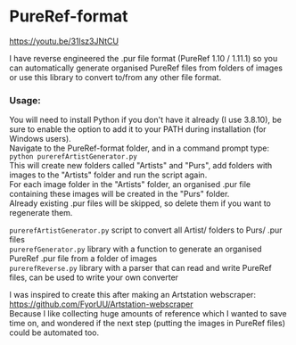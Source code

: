 # PureRef-format  
https://youtu.be/31lsz3JNtCU

I have reverse engineered the .pur file format (PureRef 1.10 / 1.11.1) so you can automatically generate organised PureRef files from folders of images or use this library to convert to/from any other file format.

### Usage:  
You will need to install Python if you don't have it already (I use 3.8.10), be sure to enable the option to add it to your PATH during installation (for Windows users).  
Navigate to the PureRef-format folder, and in a command prompt type: `python purerefArtistGenerator.py`  
This will create new folders called "Artists" and "Purs", add folders with images to the "Artists" folder and run the script again.  
For each image folder in the "Artists" folder, an organised .pur file containing these images will be created in the "Purs" folder.  
Already existing .pur files will be skipped, so delete them if you want to regenerate them.  

`purerefArtistGenerator.py` script to convert all Artist/ folders to Purs/ .pur files  
`purerefGenerator.py` library with a function to generate an organised PureRef .pur file from a folder of images  
`purerefReverse.py` library with a parser that can read and write PureRef files, can be used to write your own converter

I was inspired to create this after making an Artstation webscraper: https://github.com/FyorUU/Artstation-webscraper  
Because I like collecting huge amounts of reference which I wanted to save time on, and wondered if the next step (putting the images in PureRef files) could be automated too.
